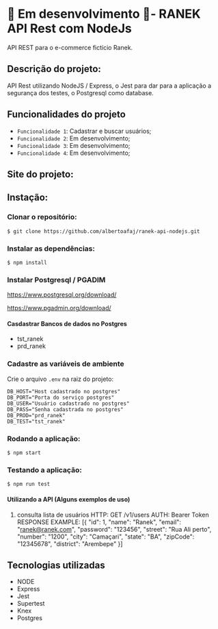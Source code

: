 # :construction: Em desenvolvimento :construction:- RANEK API Rest com NodeJs

API REST para o e-commerce fictício Ranek.

## Descrição do projeto: 

API Rest utilizando NodeJS / Express, o Jest para dar para a aplicação a segurança dos testes, o Postgresql como database.

## Funcionalidades do projeto

* `Funcionalidade 1`: Cadastrar e buscar usuários;
* `Funcionalidade 2`: Em desenvolvimento;
* `Funcionalidade 3`: Em desenvolvimento;
* `Funcionalidade 4`: Em desenvolvimento;

## Site do projeto:

## Instação:

### Clonar o repositório:
```
$ git clone https://github.com/albertoafaj/ranek-api-nodejs.git
```
### Instalar as dependências:
```
$ npm install
```
### Instalar Postgresql / PGADIM

https://www.postgresql.org/download/

https://www.pgadmin.org/download/

#### Casdastrar Bancos de dados no Postgres

* tst_ranek
* prd_ranek
   
### Cadastre as variáveis de ambiente

Crie o arquivo ```.env``` na raiz do projeto:
```
DB_HOST="Host cadastrado no postgres"
DB_PORT="Porta do serviço postgres"
DB_USER="Usuário cadastrado no postgres"
DB_PASS="Senha cadastrada no postgres"
DB_PROD="prd_ranek"
DB_TEST="tst_ranek"
```

### Rodando a aplicação:
```
$ npm start
```

### Testando a aplicação:
```
$ npm run test
```

#### Utilizando a API (Alguns exemplos de uso)


1) consulta lista de usuários
   HTTP: GET /v1/users
   AUTH: Bearer Token
   RESPONSE EXAMPLE: [{ 
      "id": 1,
      "name": "Ranek",
      "email": "ranek@ranek.com",
      "password": "123456",
      "street": "Rua Ali perto",
      "number": "1200",
      "city": "Camaçari",
      "state": "BA",
      "zipCode": "12345678",
      "district": "Arembepe"
    }]


## Tecnologias utilizadas

* NODE
* Express
* Jest
* Supertest
* Knex
* Postgres